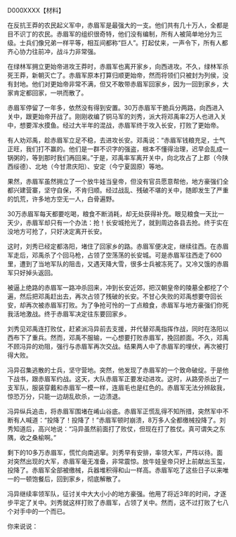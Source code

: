 D000XXXX【材料】



在反抗王莽的农民起义军中，赤眉军是最强大的一支。他们共有几十万人，全都是目不识丁的农民。赤眉军的组织很奇特，他们没有编制，所有人被简单地分为三级。士兵们像兄弟一样平等，相互间都称“巨人”。打起仗来，一声令下，所有人都齐心协力往前冲，战斗力非常强。

在绿林军拥立更始帝进攻王莽时，赤眉军也离开家乡，向西进攻。不久，绿林军杀死王莽，新朝灭亡了。赤眉军原本打算归顺更始帝，然而将领们只被封为列侯，没有封地。他们对更始帝非常不满，但又不敢带赤眉军回家乡，因为一回到家乡，大家肯定都回家，一哄而散了。

赤眉军停留了一年多，依然没有得到安置。30万赤眉军干脆兵分两路，向西进入关中，跟更始帝开战了。刚刚收编了铜马军的刘秀，派大将邓禹率2万人也进入关中，想要浑水摸鱼。经过大半年的混战，赤眉军终于攻入长安，打败了更始帝。

有人劝邓禹，趁赤眉军立足不稳，去进攻长安。邓禹说：“赤眉军钱粮充足，士气正旺，我们打不赢的。他们是一群不识字的强盗，根本不懂得治理，迟早会乱成一锅粥的，等到那时我们再回来。”于是，邓禹率军离开关中，向北攻占了上郡（今陕西绥德）、北地（今甘肃庆阳）、安定（今宁夏固原）等地。

果然，赤眉军虽然拥立了一个放牛娃当皇帝，但没有官员愿意帮他，地方豪强们全都兴建营寨，坚守自保，不肯归顺。经过战乱、残破不堪的关中，随即发生了严重的饥荒，许多地方空无一人，白骨遍野。

30万赤眉军每天都要吃喝，粮食不断消耗，却无处获得补充。眼见粮食一天比一天少，赤眉军却只有一个办法：抢！长安城抢光了，就到周边各县去抢。终于实在没地方可抢了，只好决定离开长安。

这时，刘秀已经定都洛阳，堵住了回家乡的路。赤眉军便决定，继续往西。在赤眉军走后，邓禹杀了个回马枪，占领了空荡荡的长安城。可是赤眉军往西走了600里，遭到了当地军队的阻击，又遇天降大雪，很多士兵被冻死了。又冷又饿的赤眉军只好掉头返回。

被逼上绝路的赤眉军一路冲杀回来，冲到长安近郊，把汉朝皇帝的陵墓全都挖了个遍，然后把邓禹赶出去，再次占领了残破的长安。不甘心失败的邓禹想要夺回长安，却再次被赤眉军打败。为了争抢可怜的一丁点粮食，赤眉军与地方豪强们你死我活地激战。终于赤眉军决定往东要回家乡。

刘秀见邓禹连打败仗，赶紧派冯异前去支援，并代替邓禹指挥作战，同时在洛阳以西布下了重兵。然而，邓禹不服输，一心想要打败赤眉军，挽回颜面。不久，邓禹不顾冯异的劝阻，强行与赤眉军再次交战。结果两人中了赤眉军的埋伏，再次被打得大败。

冯异召集逃散的士兵，坚守营地。突然，他发现了赤眉军的一个致命破绽。于是他下战书，跟赤眉军约战。这天，大队赤眉军正要发动进攻。这时，从路旁杀出了一支军队，服装穿戴和赤眉军一模一样，连眉毛也是红色的。赤眉军无法分辨敌我，惊恐万分，只能一边胡乱砍杀，一边溃退。

冯异纵兵追击，将赤眉军围堵在崤山谷底。赤眉军正慌乱得不知所措，突然军中不断有人喊道：“投降了！投降了！”赤眉军顿时崩溃，8万多人全都缴械投降了。刘秀知道后，高兴地说：“冯异虽然前面打了败仗，但现在打了胜仗。真可谓失之东隅，收之桑榆啊。”

剩下的10多万赤眉军，慌忙向南逃窜。刘秀早有安排，率领大军，严阵以待。面对突然出现的大军，赤眉军毫无准备，非常震惊。放牛娃皇帝只好上前献出玉玺，投降了。赤眉军全部被缴械，兵器堆积得和山一样高。赤眉军吃了这些日子以来唯一的一顿饱餐后，回到家乡，彻底解散了。

冯异继续率领军队，征讨关中大大小小的地方豪强。他用了将近3年的时间，才逐步平定了关中。刘秀就这样打败了赤眉军，占领了关中。然而，这不过打败了七八个对手中的一个而已。

你来说说：

